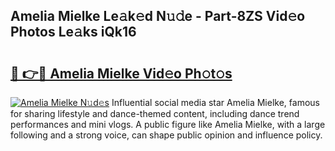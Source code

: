 ## Amelia Mielke Le𝚊k𝚎d N𝚞𝚍e - Part-8ZS Vid𝚎o Photos Le𝚊ks iQk16

# <h2><a href="http://fbfqj5m.evod.top/?m=Amelia+Mielke">🔗 👉🔴 Amelia Mielke Vid𝚎o Ph𝚘t𝚘s</a></h2>

[![Amelia Mielke N𝚞d𝚎s](https://i.imgur.com/8V9OHl7.gif)](http://fbfqj5m.evod.top/?m=Amelia+Mielke)
Influential social media star Amelia Mielke, famous for sharing lifestyle and dance-themed content, including dance trend performances and mini vlogs. A public figure like Amelia Mielke, with a large following and a strong voice, can shape public opinion and influence policy. 
